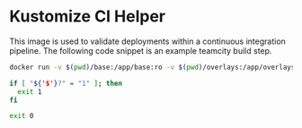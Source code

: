 # Kustomize CI Helper

This image is used to validate deployments within a continuous integration pipeline. The following code snippet is an example teamcity build step.

```bash
docker run -v $(pwd)/base:/app/base:ro -v $(pwd)/overlays:/app/overlays:ro deenerin0/kustomize-ci overlays/production > /dev/null

if [ "${'$'}?" = "1" ]; then
  exit 1
fi

exit 0
```

